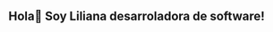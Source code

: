 ## Hola👋 Soy Liliana desarroladora de software!

<!--
**Liliana993/Liliana993** is a ✨ _special_ ✨ repository because its `README.md` (this file) appears on your GitHub profile.

Here are some ideas to get you started:

 🔭 I’m currently working on ...
 Api REST de inventario de productos, con la creación y autenticación de ususrios.
 🌱 I’m currently learning ...
En proyectosde práctivca web
🤔 I’m looking for help with ...
proyectos para prácticar los apendido
💬 Ask me about ...
mediante email
📫 How to reach me: ...
Me encanta la organización, sea de un proyecto como de un lguga.
😄 Pronouns: Lili o Li
⚡ Fun fact: Quiero estudiar una ingeniería en software.

